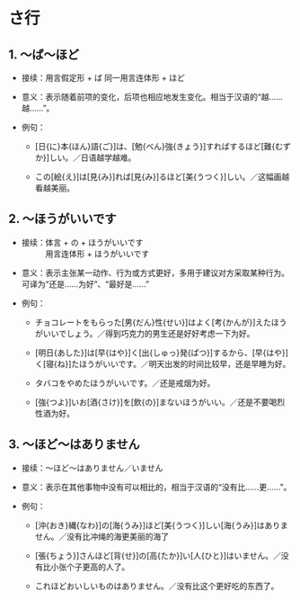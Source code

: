 # さ行

## 1. ～ば～ほど

- 接续：用言假定形 + ば 同一用言连体形 + ほど

- 意义：表示随着前项的变化，后项也相应地发生变化。相当于汉语的“越……越……”。

- 例句：

    - [日{に}本{ほん}語{ご}]は、[勉{べん}強{きょう}]すればするほど[難{むずか}]しい。／日语越学越难。

    - この[絵{え}]は[見{み}]れば[見{み}]るほど[美{うつく}]しい。／这幅画越看越美丽。

## 2. ～ほうがいいです

- 接续：体言 + の + ほうがいいです
<br/>&emsp;&emsp;&emsp;用言连体形 + ほうがいいです

- 意义：表示主张某一动作、行为或方式更好，多用于建议对方采取某种行为。可译为“还是……为好”、“最好是……”

- 例句：

    - チョコレートをもらった[男{だん}性{せい}]はよく[考{かんが}]えたほうがいいでしょう。／得到巧克力的男生还是好好考虑一下为好。

    - [明日{あした}]は[早{はや}]く[出{しゅっ}発{ぱつ}]するから、[早{はや}]く[寝{ね}]たほうがいいです。／明天出发的时间比较早，还是早睡为好。

    - タバコをやめたほうがいいです。／还是戒烟为好。

    - [強{つよ}]いお[酒{さけ}]を[飲{の}]まないほうがいい。／还是不要喝烈性酒为好。

## 3. ～ほど～はありません

- 接续：～ほど～はありません／いません

- 意义：表示在其他事物中没有可以相比的，相当于汉语的“没有比……更……”。

- 例句：

    - [沖{おき}縄{なわ}]の[海{うみ}]ほど[美{うつく}]しい[海{うみ}]はありません。／没有比冲绳的海更美丽的海了

    - [張{ちょう}]さんほど[背{せ}]の[高{たか}]い[人{ひと}]はいません。／没有比小张个子更高的人了。

    - これほどおいしいものはありません。／没有比这个更好吃的东西了。
